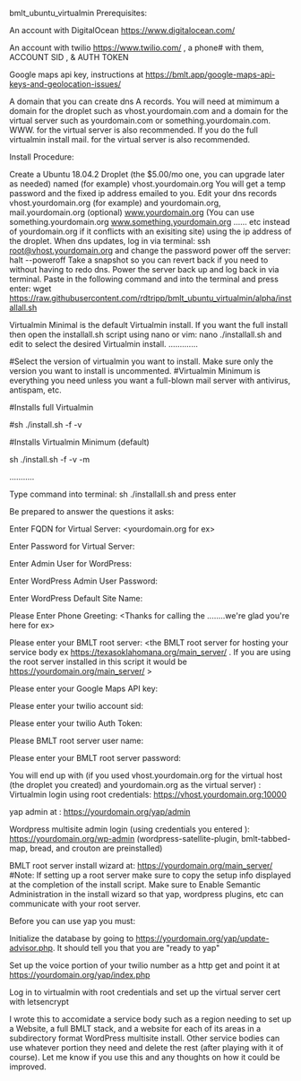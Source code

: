 bmlt_ubuntu_virtualmin
Prerequisites:

An account with DigitalOcean https://www.digitalocean.com/

An account with twilio https://www.twilio.com/ , a phone# with them, ACCOUNT SID , & AUTH TOKEN

Google maps api key, instructions at https://bmlt.app/google-maps-api-keys-and-geolocation-issues/

A domain that you can create dns A records. You will need at mimimum a domain for the droplet such as vhost.yourdomain.com and a domain for the virtual server such as yourdomain.com or something.yourdomain.com. WWW. for the virtual server is also recommended. If you do the full virtualmin install mail. for the virtual server is also recommended.

Install Procedure:

Create a Ubuntu 18.04.2 Droplet (the $5.00/mo one, you can upgrade later as needed) named (for example) vhost.yourdomain.org
You will get a temp password and the fixed ip address emailed to you.
Edit your dns records vhost.yourdomain.org (for example) and yourdomain.org, mail.yourdomain.org (optional) www.yourdomain.org (You can use something.yourdomain.org www.something.yourdomain.org ...... etc instead of yourdomain.org if it conflicts with an exisiting site) using the ip address of the droplet.
When dns updates, log in via terminal: ssh root@vhost.yourdomain.org and change the password
power off the server: halt --poweroff
Take a snapshot so you can revert back if you need to without having to redo dns.
Power the server back up and log back in via terminal.
Paste in the following command and into the terminal and press enter:
wget https://raw.githubusercontent.com/rdtripp/bmlt_ubuntu_virtualmin/alpha/installall.sh

Virtualmin Minimal is the default Virtualmin install. If you want the full install then open the installall.sh script using nano or vim: nano ./installall.sh and edit to select the desired Virtualmin install.
.............

#Select the version of virtualmin you want to install. Make sure only the version you want to install is uncommented. #Virtualmin Minimum is everything you need unless you want a full-blown mail server with antivirus, antispam, etc.

#Installs full Virtualmin

#sh ./install.sh -f -v

#Installs Virtualmin Minimum (default)

sh ./install.sh -f -v -m

...........

Type command into terminal: sh ./installall.sh and press enter

Be prepared to answer the questions it asks:

Enter FQDN for Virtual Server: <yourdomain.org for ex>

Enter Password for Virtual Server:

Enter Admin User for WordPress:

Enter WordPress Admin User Password:

Enter WordPress Default Site Name:

Please Enter Phone Greeting: <Thanks for calling the ........we're glad you're here for ex>

Please enter your BMLT root server: <the BMLT root server for hosting your service body ex https://texasoklahomana.org/main_server/ . If you are using the root server installed in this script it would be https://yourdomain.org/main_server/ >

Please enter your Google Maps API key:

Please enter your twilio account sid:

Please enter your twilio Auth Token:

Please BMLT root server user name:

Please enter your BMLT root server password:

You will end up with (if you used vhost.yourdomain.org for the virtual host (the droplet you created) and yourdomain.org as the virtual server) :
Virtualmin login using root credentials: https://vhost.yourdomain.org:10000

yap admin at : https://yourdomain.org/yap/admin

Wordpress multisite admin login (using credentials you entered ): https://yourdomain.org/wp-admin (wordpress-satellite-plugin, bmlt-tabbed-map, bread, and crouton are preinstalled)

BMLT root server install wizard at: https://yourdomain.org/main_server/ #Note: If setting up a root server make sure to copy the setup info displayed at the completion of the install script. Make sure to Enable Semantic Administration in the install wizard so that yap, wordpress plugins, etc can communicate with your root server.

Before you can use yap you must:

Initialize the database by going to https://yourdomain.org/yap/update-advisor.php. It should tell you that you are "ready to yap"

Set up the voice portion of your twilio number as a http get and point it at https://yourdomain.org/yap/index.php

Log in to virtualmin with root credentials and set up the virtual server cert with letsencrypt

I wrote this to accomidate a service body such as a region needing to set up a Website, a full BMLT stack, and a website for each of its areas in a subdirectory format WordPress multisite install. Other service bodies can use whatever portion they need and delete the rest (after playing with it of course). Let me know if you use this and any thoughts on how it could be improved.
